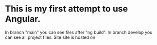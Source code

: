 # This is my first attempt to use Angular.
In branch "main" you can see files after "ng build".
In branch develop you can see all project files.
Site site is hosted on
